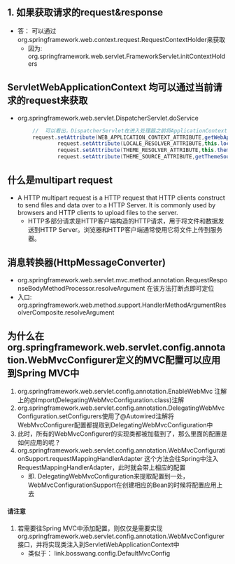 ## 1. 如果获取请求的request&response

+ 答： 可以通过org.springframework.web.context.request.RequestContextHolder来获取
    - 因为: org.springframework.web.servlet.FrameworkServlet.initContextHolders

## ServletWebApplicationContext 均可以通过当前请求的request来获取

+ org.springframework.web.servlet.DispatcherServlet.doService

```java
        //  可以看出，DispatcherServlet在进入处理器之前将ApplicationContext、LocaleResolver、ThemeResolver、ThemeSource都放入到了Request中的attributes中去了，之后也可以从中获取了
		request.setAttribute(WEB_APPLICATION_CONTEXT_ATTRIBUTE,getWebApplicationContext());
                request.setAttribute(LOCALE_RESOLVER_ATTRIBUTE,this.localeResolver);
                request.setAttribute(THEME_RESOLVER_ATTRIBUTE,this.themeResolver);
                request.setAttribute(THEME_SOURCE_ATTRIBUTE,getThemeSource());
```

## 什么是multipart request

+ A HTTP multipart request is a HTTP request that HTTP clients construct to send files and data over to a HTTP Server.
  It is commonly used by browsers and HTTP clients to upload files to the server.
    - HTTP多部分请求是HTTP客户端构造的HTTP请求，用于将文件和数据发送到HTTP Server。浏览器和HTTP客户端通常使用它将文件上传到服务器。

## 消息转换器(HttpMessageConverter)

+ org.springframework.web.servlet.mvc.method.annotation.RequestResponseBodyMethodProcessor.resolveArgument 在该方法打断点即可定位
+ 入口: org.springframework.web.method.support.HandlerMethodArgumentResolverComposite.resolveArgument

## 为什么在org.springframework.web.servlet.config.annotation.WebMvcConfigurer定义的MVC配置可以应用到Spring MVC中
1. org.springframework.web.servlet.config.annotation.EnableWebMvc 注解上的@Import(DelegatingWebMvcConfiguration.class)注解
2. org.springframework.web.servlet.config.annotation.DelegatingWebMvcConfiguration.setConfigurers使用了@Autowired注解将WebMvcConfigurer配置都提取到DelegatingWebMvcConfiguration中
3. 此时，所有的WebMvcConfigurer的实现类都被加载到了，那么里面的配置是如何应用的呢？
4. org.springframework.web.servlet.config.annotation.WebMvcConfigurationSupport.requestMappingHandlerAdapter 这个方法会往Spring中注入RequestMappingHandlerAdapter，此时就会带上相应的配置
    - 即. DelegatingWebMvcConfiguration来提取配置到一处，WebMvcConfigurationSupport在创建相应的Bean的时候将配置应用上去
#### 请注意
1. 若需要往Spring MVC中添加配置，则仅仅是需要实现org.springframework.web.servlet.config.annotation.WebMvcConfigurer接口，并将实现类注入到ServletWebApplicationContext中
   - 类似于： link.bosswang.config.DefaultMvcConfig